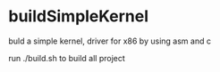 # buildSimpleKernel
buld a simple kernel, driver for x86 by using asm and c

run ./build.sh to build all project
